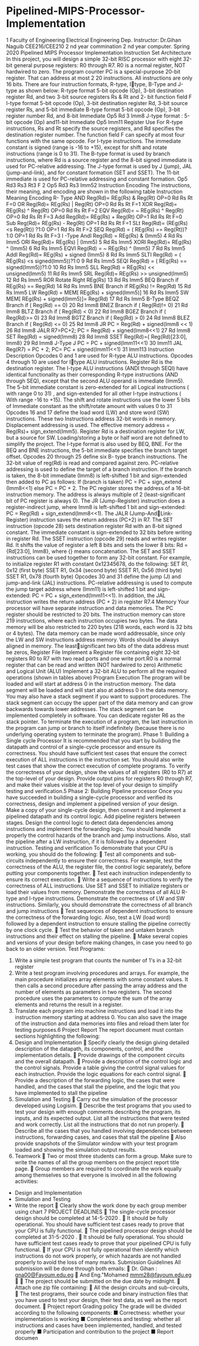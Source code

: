 # Pipelined-MIPS-Processor-Implementation

1
Faculty of Engineering
Electrical Engineering Dep.
Instructor: Dr.Gihan Naguib
CEE216/CEE210 
2
nd year commination 
2
nd year computer.
Spring 2020
Pipelined MIPS Processor Implementation
Instruction Set Architecture
In this project, you will design a simple 32-bit RISC processor with eight 32-bit 
general purpose registers: R0 through R7. R0 is a normal register, NOT hardwired to zero. The 
program counter PC is a special-purpose 20-bit register. That can address at most 2
20
instructions. All instructions are only 16 bits. There are four instruction formats, R-type, Itype, B-Type and J-type as shown below:
R-type format 
5-bit opcode (Op), 3-bit destination register Rd, and two 3-bit source registers Rs & Rt and 2-
bit function field F
I-type format 
5-bit opcode (Op), 3-bit destination register Rd, 3-bit source register Rs, and 5-bit immediate
B-type format 
5-bit opcode (Op), 3-bit register number Rd, and 8-bit Immediate
Op5 Rd
3
Imm8
J-type format :
5-bit opcode (Op) and11-bit Immediate
Op5
Imm11
Register Use
For R-type instructions, Rs and Rt specify the source registers, and Rd specifies the destination
register number. The function field F can specify at most four functions with the same opcode.
For I-type instructions. The immediate constant is signed (range is -16 to +15), except for shift 
and rotate instructions (range is 0 to 31). 
The B-type format is used by branch instructions, where Rd is a source register and the 8-bit 
signed immediate is used for PC-relative addressing. The J-type format is used by J (jump), 
JAL (jump-and-link), and for constant formation (SET and SSET). The 11-bit immediate is 
used for PC-relative addressing and constant formation.
Op5 Rd3 Rs3 Rt3 F
2
Op5 Rd3 Rs3
Imm52
Instruction Encoding
The instructions, their meaning, and encoding are shown in the following table
Instruction Meaning Encoding
R- Type
AND Reg(Rd)= REg(Rs) & Reg(Rt) OP=0 Rd Rs Rt F=0
OR Reg(Rd)= REg(Rs) | Reg(Rt) OP=0 Rd Rs Rt F=1
XOR Reg(Rd)= REg(Rs) ^ Reg(Rt) OP=0 Rd Rs Rt F=2
EQV Reg(Rd)= ~ REg(Rs) ^ Reg(Rt) OP=0 Rd Rs Rt F=3
Add Reg(Rd)= REg(Rs) + Reg(Rt) OP=1 Rd Rs Rt F=0
Sub Reg(Rd)= REg(Rs) - Reg(Rt) OP=1 Rd Rs Rt F=1
SLt Reg(Rd)= (REg(Rs) <s Reg(Rt)) ?1:0 OP=1 Rd Rs Rt F=2
SEQ Reg(Rd) = ( REg(Rs) == Reg(Rt))? 1:0 OP=1 Rd Rs Rt F=3
I -Type
AndI Reg(Rd) = REg(Rs) & (Imm5) 4 Rd Rs Imm5
ORI Reg(Rd)= REg(Rs) | (Imm5) 5 Rd Rs Imm5
XORI Reg(Rd)= REg(Rs) ^ (Imm5) 6 Rd Rs Imm5
EQVI Reg(Rd) = ~ REg(Rs) ^ (Imm5) 7 Rd Rs Imm5
AddI Reg(Rd)= REg(Rs) + signed (Imm5) 8 Rd Rs Imm5
SLTI Reg(Rd) = ( REg(Rs) <s signed(Imm5))?1:0 9 Rd Rs Imm5
SEQI Reg(Rd) = ( REg(Rs) == signed(Imm5))?1:0 10 Rd Rs Imm5
SLL Reg(Rd) = REg(Rs) << unsigned(Imm5) 11 Rd Rs Imm5
SRL Reg(Rd)= REg(Rs) >> unsigned(Imm5) 12 Rd Rs Imm5
ROR Rotate Right REg(Rs) 13 Rd Rs Imm5
BEQ Branch if REg(Rs) == Reg(Rd) 14 Rd Rs Imm5
BNE Branch if REg(Rs) != Reg(Rd) 15 Rd Rs Imm5
LW Reg(Rd) = MEM[ REg(Rs) + signed(Imm5)] 16 Rd Rs Imm5
SW MEM[ REg(Rs) + signed(Imm5)]= Reg(Rd) 17 Rd Rs Imm5
B-Type
BEQZ Branch if ( Reg(Rd) == 0) 20 Rd Imm8
BNEZ Branch if ( Reg(Rd)!= 0) 21 Rd Imm8
BLTZ Branch if ( Reg(Rd) < 0) 22 Rd Imm8
BGEZ Branch if ( Reg(Rd)>= 0) 23 Rd Imm8
BGTZ Branch if ( Reg(Rd) > 0) 24 Rd Imm8
BLEZ Branch if ( Reg(Rd) <= 0) 25 Rd Imm8
JR PC = Reg(Rd) + signed(Imm8 << 1) 26 Rd Imm8
JALR R7=PC+2; PC = Reg(Rd) + signed(Imm8<<1) 27 Rd Imm8
SET Reg(Rd) = signed(Imm8) 28 Rd Imm8
SSET Reg(Rd)={ Reg(Rd)[23:0], Imm8} 29 Rd Imm8
J-Type
J PC = PC + signed(Imm11<<1) 30 Imm11
JAL Reg(R7) = PC + 2; 
PC= PC + signed(Imm11<<1)
31 Imm113
Instruction Description
Opcodes 0 and 1 are used for R-type ALU instructions. Opcodes 4 through 10 are used for Itype ALU instructions. Register Rd is the destination register. The I-type ALU instructions 
(ANDI through SEQI) have identical functionality as their corresponding R-type instructions 
(AND through SEQ), except that the second ALU operand is immediate (Imm5). The 5-bit 
immediate constant is zero-extended for all Logical instructions ( with range 0 to 31) , and 
sign-extended for all other I-type instructions ( With range -16 to +15). The shift and rotate 
instructions use the lower 5 bits of Immediate constant as the shift/rotate amount with values 
0 to 31
Opcodes 16 and 17 define the load word (LW) and store word (SW) instructions. These two
Instructions address 32-bit words in memory. Displacement addressing is used. The effective 
memory address = Reg(Rs)+ sign_extend(Imm5). Register Rd is a destination register for 
LW, but a source for SW. Loading/storing a byte or half word are not defined to simplify the 
project. The I-type format is also used by BEQ, BNE. For the BEQ and BNE instructions, the 
5-bit immediate specifies the branch target offset.
Opcodes 20 through 25 define six B- type branch instructions. The 32-bit value of reg(Rd) is 
read and compared against zero. PC-relative addressing is used to define the target of a 
branch instruction. If the branch is taken, the 8-bit immediate (Imm8) is left-shifted 1 bit and 
sign-extended then added to PC as follows:
If (branch is taken) PC = PC + sign_extend (Imm8<<1) else PC = PC + 2.
The PC register stores the address of a 16-bit instruction memory. The address is always 
multiple of 2 (least-significant bit of PC register is always 0).
The JR (Jump-Register) instruction does a register-indirect jump, where Imm8 is left-shifted 
1 bit and sign-extended: PC = Reg(Rd) + sign_extend(Imm8<<1). The JALR (Jump-AndLink-Register) instruction saves the return address (PC+2) in R7.
The SET instruction (opcode 28) sets destination register Rd with an 8-bit signed constant. 
The immediate constant is sign-extended to 32 bits before writing in register Rd. The SSET 
instruction (opcode 29) reads and writes register Rd. It shifts the value of register a left 8 bits 
and sets the lower 8 bits: Rd = {Rd[23:0], Imm8}, where {} means concatenation. The SET 
and SSET instructions can be used together to form any 32-bit constant. For example, to 
initialize register R1 with constant 0x12345678, do the following:
SET R1, 0x12 (first byte)
SSET R1, 0x34 (second byte)
SSET R1, 0x56 (third byte)
SSET R1, 0x78 (fourth byte)
Opcodes 30 and 31 define the jump (J) and jump-and-link (JAL) instructions. PC-relative 
addressing is used to compute the jump target address where (Imm11) is left-shifted 1 bit and 
sign-extended:
PC = PC + sign_extend(Imm11<<1).
In addition, the JAL instruction writes the return address (PC + 2) in register R7.4
Memory
Your processor will have separate instruction and data memories. The PC register should be 
restricted to 20 bits. The instruction memory can store 219 instructions, where each instruction 
occupies two bytes. The data memory will be also restricted to 220 bytes (218 words, each word 
is 32 bits or 4 bytes). The data memory can be made word addressable, since only the LW and 
SW instructions address memory. Words should be always aligned in memory. The leastsignificant two bits of the data address must be zeros, 
Register File 
Implement a Register file containing eight 32-bit registers R0 to R7 with two read ports and
one write port.R0 is a normal register that can be read and written (NOT hardwired to zero)
Arithmetic and Logical Unit (ALU) 
Implement a 32-bit ALU to perform all the required operations (shown in tables above)
Program Execution
The program will be loaded and will start at address 0 in the instruction memory. The 
data segment will be loaded and will start also at address 0 in the data memory. You may also 
have a stack segment if you want to support procedures. The stack segment can occupy the 
upper part of the data memory and can grow backwards towards lower addresses. The stack 
segment can be implemented completely in software. You can dedicate register R6 as the stack 
pointer. To terminate the execution of a program, the last instruction in the program can jump 
or branch to itself indefinitely (because there is no underlying operating system to terminate 
the program).
Phase 1: Building a Single cycle Processor 
It is recommended that you start by building the datapath and control of a single-cycle 
processor and ensure its correctness. You should have sufficient test cases that ensure the 
correct execution of ALL instructions in the instruction set. You should also write test cases 
that show the correct execution of complete programs. To verify the correctness of your 
design, show the values of all registers (R0 to R7) at the top-level of your design. Provide 
output pins for registers R0 through R7, and make their values visible at the top level of your 
design to simplify testing and verification.5
Phase 2: Building Pipeline processor
Once you have succeeded in building a single-cycle processor and verified its correctness, 
design and implement a pipelined version of your design. Make a copy of your single-cycle 
design, then convert it and implement a pipelined datapath and its control logic. Add pipeline 
registers between stages. Design the control logic to detect data dependencies among 
instructions and implement the forwarding logic. You should handle properly the control 
hazards of the branch and jump instructions. Also, stall the pipeline after a LW instruction, if 
it is followed by a dependent instruction.
Testing and verification
To demonstrate that your CPU is working, you should do the following:
 Test all components and sub-circuits independently to ensure their correctness. For
example, test the correctness of the ALU, the register file, the control logic separately, 
before putting your components together.
 Test each instruction independently to ensure its correct execution. 
 Write a sequence of instructions to verify the correctness of ALL instructions. Use SET 
and SSET to initialize registers or load their values from memory. Demonstrate the 
correctness of all ALU R-type and I-type instructions. Demonstrate the correctness of LW 
and SW instructions. Similarly, you should demonstrate the correctness of all branch and 
jump instructions
 Test sequences of dependent instructions to ensure the correctness of the forwarding 
logic. Also, test a LW (load word) followed by a dependent instruction to ensure stalling 
the pipeline correctly by one clock cycle. 
 Test the behavior of taken and untaken branch instructions and their effect on stalling the 
pipeline.
 Make several copies and versions of your design before making changes, in case you
need to go back to an older version.
Test Programs:
1. Write a simple test program that counts the number of 1's in a 32-bit register
2. Write a test program involving procedures and arrays. For example, the main procedure
initializes array elements with some constant values. It then calls a second procedure
after passing the array address and the number of elements as parameters in two 
registers. The second procedure uses the parameters to compute the sum of the array 
elements and returns the result in a register. 
3. Translate each program into machine instructions and load it into the instruction 
memory starting at address 0. You can also save the image of the instruction and data 
memories into files and reload them later for testing purposes.6
Project Report
The report document must contain sections highlighting the following: 
1. Design and Implementation 
 Specify clearly the design giving detailed description of the datapath, its 
components, control, and the implementation details. 
 Provide drawings of the component circuits and the overall datapath. 
 Provide a description of the control logic and the control signals. Provide a table 
giving the control signal values for each instruction. Provide the logic equations 
for each control signal. 
 Provide a description of the forwarding logic, the cases that were handled, and the 
cases that stall the pipeline, and the logic that you have implemented to stall the pipeline
2. Simulation and Testing
 Carry out the simulation of the processor developed using Logisim. 
 Describe the test programs that you used to test your design with enough
comments describing the program, its inputs, and its expected output. List all the 
instructions that were tested and work correctly. List all the instructions that do not 
run properly.
 Describe all the cases that you handled involving dependences between 
instructions, forwarding cases, and cases that stall the pipeline
 Also provide snapshots of the Simulator window with your test program loaded 
and showing the simulation output results.
3. Teamwork
 Two or most three students can form a group. Make sure to write the names of all the 
group members on the project report title page.
 Group members are required to coordinate the work equally among themselves so that 
everyone is involved in all the following activities:
- Design and Implementation
- Simulation and Testing
- Write the report
 Clearly show the work done by each group member using chart 7
PROJECT DEADLINES
 The single-cycle processor design should be completed at 14-5-2020 .
 It should be fully operational. You should have sufficient test cases ready to 
prove that your CPU is fully functional.
 The pipelined processor design should be completed at 31-5-2020 . 
 It should be fully operational. You should have sufficient test cases ready to 
prove that your pipelined CPU is fully functional.
 If your CPU is not fully operational then identify which instructions do not work 
properly, or which hazards are not handled properly to avoid the loss of many marks.
Submission Guidelines 
All submission will be done through both emails:
 Dr. Gihan : gna00@Fayoum.edu.eg
 And Eng."Mohamed mmm28@fayoum.edu.eg

 The project should be submitted on the due date by midnight.
 Attach one zip file containing:
 All the design circuits and sub-circuits, 
 The test programs, their source code and binary instruction files that you 
have used to test your design, their test data, as well as the report document.
 Project report
Grading policy 
The grade will be divided according to the following components: 
■ Correctness: whether your implementation is working 
■ Completeness and testing: whether all instructions and cases have been 
implemented, handled, and tested properly 
■ Participation and contribution to the project 
■ Report documen
